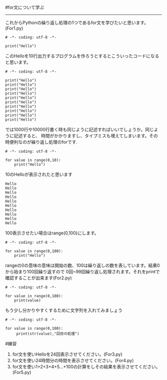 #for文について学ぶ
* * * * *
これからPythonの繰り返し処理の1つであるfor文を学びたいと思います。(For1.py)

```
# -*- coding: utf-8 -*-

print("Hello")
```

このHelloを10行出力するプログラムを作ろうとするとこういったコードになると思います。

```
# -*- coding: utf-8 -*-

print("Hello")
print("Hello")
print("Hello")
print("Hello")
print("Hello")
print("Hello")
print("Hello")
print("Hello")
print("Hello")
print("Hello")
```

では1000行や10000行書く時も同じように記述すればいいでしょうか。同じように記述すると、
時間がかかりますし、タイプミスも増えてしまいます。その時便利なのが繰り返し処理のforです.

```
# -*- coding: utf-8 -*-

for value in range(0,10):
    print("Hello")
```

10のHelloが表示されたと思います

```
Hello
Hello
Hello
Hello
Hello
Hello
Hello
Hello
Hello
Hello
```

100表示させたい場合はrange(0,100)にします。

```
# -*- coding: utf-8 -*-

for value in range(0,100):
    print("Hello")
```

rangeの0の意味の意味は開始の数、100は繰り返しの数を表しています。結果0から始まり100回繰り返すので
0回~99回繰り返し処理されます。それをprintで確認することが出来ます(For2.py)

```
# -*- coding: utf-8 -*-

for value in range(0,100):
    print(value)
```

もう少し分かりやすくするために文字列を入れてみましょう

```
# -*- coding: utf-8 -*-

for value in range(0,100):
     print(str(value),"回目の処理")
```

#練習
1. for文を使いHelloを24回表示させてください。(For3.py)
2. for文を使い24時間分の時間を表示させてください。(For4.py)
3. for文を使い1+2+3+4+5...+100の計算をしその結果を表示させてください。(For5.py)